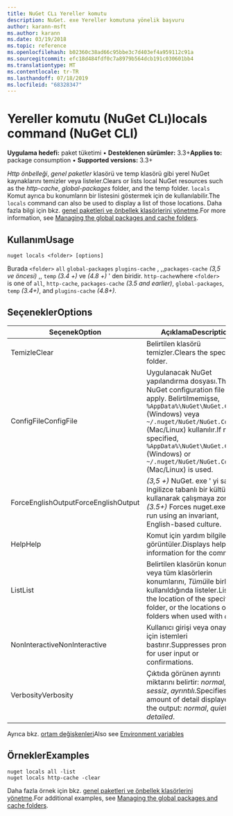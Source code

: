 ```yaml
---
title: NuGet CLı Yereller komutu
description: NuGet. exe Yereller komutuna yönelik başvuru
author: karann-msft
ms.author: karann
ms.date: 03/19/2018
ms.topic: reference
ms.openlocfilehash: b02360c38ad66c95bbe3c7d403ef4a959112c91a
ms.sourcegitcommit: efc18d484fdf0c7a8979b564dcb191c030601bb4
ms.translationtype: MT
ms.contentlocale: tr-TR
ms.lasthandoff: 07/18/2019
ms.locfileid: "68328347"
---
```

# <a name="locals-command-nuget-cli"></a><span data-ttu-id="65af6-103">Yereller komutu (NuGet CLı)</span><span class="sxs-lookup"><span data-stu-id="65af6-103">locals command (NuGet CLI)</span></span>

<span data-ttu-id="65af6-104">**Uygulama hedefi:** paket tüketimi &bullet; **Desteklenen sürümler:** 3.3+</span><span class="sxs-lookup"><span data-stu-id="65af6-104">**Applies to:** package consumption &bullet; **Supported versions:** 3.3+</span></span>

<span data-ttu-id="65af6-105">*Http önbelleği*, *genel paketler* klasörü ve temp klasörü gibi yerel NuGet kaynaklarını temizler veya listeler.</span><span class="sxs-lookup"><span data-stu-id="65af6-105">Clears or lists local NuGet resources such as the *http-cache*, *global-packages* folder, and the temp folder.</span></span> <span data-ttu-id="65af6-106">`locals` Komut ayrıca bu konumların bir listesini göstermek için de kullanılabilir.</span><span class="sxs-lookup"><span data-stu-id="65af6-106">The `locals` command can also be used to display a list of those locations.</span></span> <span data-ttu-id="65af6-107">Daha fazla bilgi için bkz. [genel paketleri ve önbellek klasörlerini yönetme](../../consume-packages/managing-the-global-packages-and-cache-folders.md).</span><span class="sxs-lookup"><span data-stu-id="65af6-107">For more information, see [Managing the global packages and cache folders](../../consume-packages/managing-the-global-packages-and-cache-folders.md).</span></span>

## <a name="usage"></a><span data-ttu-id="65af6-108">Kullanım</span><span class="sxs-lookup"><span data-stu-id="65af6-108">Usage</span></span>

```cli
nuget locals <folder> [options]
```

<span data-ttu-id="65af6-109">Burada `<folder>` `all` `global-packages` `plugins-cache` , ,,`packages-cache` *(3,5 ve öncesi)* ,, `temp` *(3.4 +)* ve *(4.8 +)* ' den biridir. `http-cache`</span><span class="sxs-lookup"><span data-stu-id="65af6-109">where `<folder>` is one of `all`, `http-cache`, `packages-cache` *(3.5 and earlier)*, `global-packages`, `temp` *(3.4+)*, and `plugins-cache` *(4.8+)*.</span></span>

## <a name="options"></a><span data-ttu-id="65af6-110">Seçenekler</span><span class="sxs-lookup"><span data-stu-id="65af6-110">Options</span></span>

| <span data-ttu-id="65af6-111">Seçenek</span><span class="sxs-lookup"><span data-stu-id="65af6-111">Option</span></span> | <span data-ttu-id="65af6-112">Açıklama</span><span class="sxs-lookup"><span data-stu-id="65af6-112">Description</span></span> |
| --- | --- |
| <span data-ttu-id="65af6-113">Temizle</span><span class="sxs-lookup"><span data-stu-id="65af6-113">Clear</span></span> | <span data-ttu-id="65af6-114">Belirtilen klasörü temizler.</span><span class="sxs-lookup"><span data-stu-id="65af6-114">Clears the specified folder.</span></span> |
| <span data-ttu-id="65af6-115">ConfigFile</span><span class="sxs-lookup"><span data-stu-id="65af6-115">ConfigFile</span></span> | <span data-ttu-id="65af6-116">Uygulanacak NuGet yapılandırma dosyası.</span><span class="sxs-lookup"><span data-stu-id="65af6-116">The NuGet configuration file to apply.</span></span> <span data-ttu-id="65af6-117">Belirtilmemişse, `%AppData%\NuGet\NuGet.Config` (Windows) veya `~/.nuget/NuGet/NuGet.Config` (Mac/Linux) kullanılır.</span><span class="sxs-lookup"><span data-stu-id="65af6-117">If not specified, `%AppData%\NuGet\NuGet.Config` (Windows) or `~/.nuget/NuGet/NuGet.Config` (Mac/Linux) is used.</span></span>|
| <span data-ttu-id="65af6-118">ForceEnglishOutput</span><span class="sxs-lookup"><span data-stu-id="65af6-118">ForceEnglishOutput</span></span> | <span data-ttu-id="65af6-119">*(3,5 +)* NuGet. exe ' yi sabit, Ingilizce tabanlı bir kültür kullanarak çalışmaya zorlar.</span><span class="sxs-lookup"><span data-stu-id="65af6-119">*(3.5+)* Forces nuget.exe to run using an invariant, English-based culture.</span></span> |
| <span data-ttu-id="65af6-120">Help</span><span class="sxs-lookup"><span data-stu-id="65af6-120">Help</span></span> | <span data-ttu-id="65af6-121">Komut için yardım bilgilerini görüntüler.</span><span class="sxs-lookup"><span data-stu-id="65af6-121">Displays help information for the command.</span></span> |
| <span data-ttu-id="65af6-122">List</span><span class="sxs-lookup"><span data-stu-id="65af6-122">List</span></span> | <span data-ttu-id="65af6-123">Belirtilen klasörün konumunu veya tüm klasörlerin konumlarını, *Tümü*ile birlikte kullanıldığında listeler.</span><span class="sxs-lookup"><span data-stu-id="65af6-123">Lists the location of the specified folder, or the locations of all folders when used with *all*.</span></span> |
| <span data-ttu-id="65af6-124">NonInteractive</span><span class="sxs-lookup"><span data-stu-id="65af6-124">NonInteractive</span></span> | <span data-ttu-id="65af6-125">Kullanıcı girişi veya onayları için istemleri bastırır.</span><span class="sxs-lookup"><span data-stu-id="65af6-125">Suppresses prompts for user input or confirmations.</span></span> |
| <span data-ttu-id="65af6-126">Verbosity</span><span class="sxs-lookup"><span data-stu-id="65af6-126">Verbosity</span></span> | <span data-ttu-id="65af6-127">Çıktıda görünen ayrıntı miktarını belirtir: *normal*, *sessiz*, *ayrıntılı*.</span><span class="sxs-lookup"><span data-stu-id="65af6-127">Specifies the amount of detail displayed in the output: *normal*, *quiet*, *detailed*.</span></span> |

<span data-ttu-id="65af6-128">Ayrıca bkz. [ortam değişkenleri](cli-ref-environment-variables.md)</span><span class="sxs-lookup"><span data-stu-id="65af6-128">Also see [Environment variables](cli-ref-environment-variables.md)</span></span>

## <a name="examples"></a><span data-ttu-id="65af6-129">Örnekler</span><span class="sxs-lookup"><span data-stu-id="65af6-129">Examples</span></span>

```cli
nuget locals all -list
nuget locals http-cache -clear
```

<span data-ttu-id="65af6-130">Daha fazla örnek için bkz. [genel paketleri ve önbellek klasörlerini yönetme](../../consume-packages/managing-the-global-packages-and-cache-folders.md).</span><span class="sxs-lookup"><span data-stu-id="65af6-130">For additional examples, see [Managing the global packages and cache folders](../../consume-packages/managing-the-global-packages-and-cache-folders.md).</span></span>
